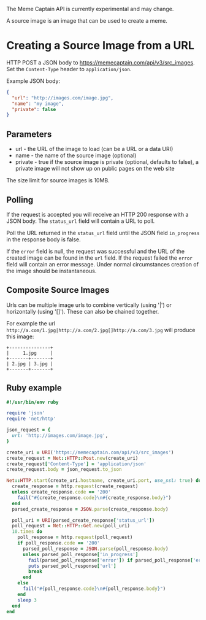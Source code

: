 The Meme Captain API is currently experimental and may change.

A source image is an image that can be used to create a meme.

# Creating a Source Image from a URL

HTTP POST a JSON body to https://memecaptain.com/api/v3/src_images. Set the
`Content-Type` header to `application/json`.

Example JSON body:

```json
{
  "url": "http://images.com/image.jpg",
  "name": "my image",
  "private": false
}
```

## Parameters

- url - the URL of the image to load (can be a URL or a data URI)
- name - the name of the source image (optional)
- private - true if the source image is private (optional, defaults to false), a private image will not show up on public pages on the web site

The size limit for source images is 10MB.

## Polling

If the request is accepted you will receive an HTTP 200 response with a JSON
body. The `status_url` field will contain a URL to poll.

Poll the URL returned in the `status_url` field until the JSON field
`in_progress` in the response body is false.

If the `error` field is null, the request was successful and the URL of the
created image can be found in the `url` field. If the request failed the `error`
field will contain an error message. Under normal circumstances creation of the
image should be instantaneous.

## Composite Source Images

Urls can be multiple image urls to combine vertically (using '|') or
horizontally (using '[]'). These can also be chained together.

For example the url `http://a.com/1.jpg|http://a.com/2.jpg[]http://a.com/3.jpg`
will produce this image:

```
+---------------+
|     1.jpg     |
+-------+-------+
| 2.jpg | 3.jpg |
+-------+-------+
```

## Ruby example

```ruby
#!/usr/bin/env ruby

require 'json'
require 'net/http'

json_request = {
  url: 'http://images.com/image.jpg',
}

create_uri = URI('https://memecaptain.com/api/v3/src_images')
create_request = Net::HTTP::Post.new(create_uri)
create_request['Content-Type'] = 'application/json'
create_request.body = json_request.to_json

Net::HTTP.start(create_uri.hostname, create_uri.port, use_ssl: true) do |http|
  create_response = http.request(create_request)
  unless create_response.code == '200'
    fail("#{create_response.code}\n#{create_response.body}")
  end
  parsed_create_response = JSON.parse(create_response.body)

  poll_uri = URI(parsed_create_response['status_url'])
  poll_request = Net::HTTP::Get.new(poll_uri)
  10.times do
    poll_response = http.request(poll_request)
    if poll_response.code == '200'
      parsed_poll_response = JSON.parse(poll_response.body)
      unless parsed_poll_response['in_progress']
        fail(parsed_poll_response['error']) if parsed_poll_response['error']
        puts parsed_poll_response['url']
        break
      end
    else
      fail("#{poll_response.code}\n#{poll_response.body}")
    end
    sleep 3
  end
end
```

